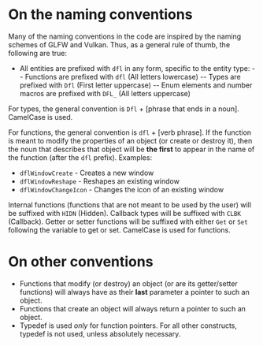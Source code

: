 # On the naming conventions

Many of the naming conventions in the code are inspired by the naming schemes of GLFW and Vulkan. Thus, as a general rule of thumb, the following are true:
- All entities are prefixed with `dfl` in any form, specific to the entity type:
-- Functions are prefixed with `dfl` (All letters lowercase)
-- Types are prefixed with `Dfl` (First letter uppercase)
-- Enum elements and number macros are prefixed with `DFL_` (All letters uppercase)

For types, the general convention is `Dfl` + [phrase that ends in a noun]. CamelCase is used.

For functions, the general convention is `dfl` + [verb phrase]. If the function is meant to modify the properties of an object (or create or destroy it),
then the noun that describes that object will be **the first** to appear in the name of the function (after the `dfl` prefix). Examples:
- `dflWindowCreate` - Creates a new window
- `dflWindowReshape` - Reshapes an existing window
- `dflWindowChangeIcon` - Changes the icon of an existing window

Internal functions (functions that are not meant to be used by the user) will be suffixed with `HIDN` (Hidden).
Callback types will be suffixed with `CLBK` (Callback).
Getter or setter functions will be suffixed with either `Get` or `Set` following the variable to get or set.
CamelCase is used for functions.

# On other conventions

- Functions that modify (or destroy) an object (or are its getter/setter functions) will always have as their **last** parameter a pointer to such an object.
- Functions that create an object will always return a pointer to such an object.
- Typedef is used *only* for function pointers. For all other constructs, typedef is not used, unless absolutely necessary.
